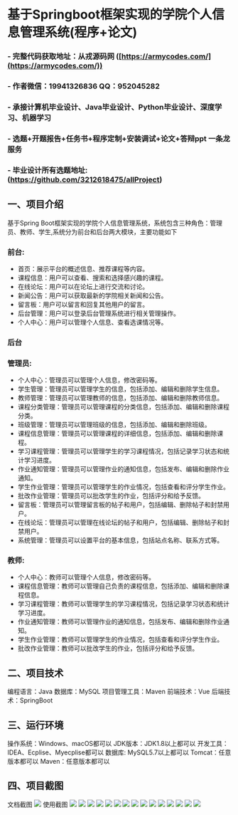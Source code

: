 基于Springboot框架实现的学院个人信息管理系统(程序+论文)
=
### - 完整代码获取地址：从戎源码网 ([https://armycodes.com/](https://armycodes.com/))
### - 作者微信：19941326836  QQ：952045282 
### - 承接计算机毕业设计、Java毕业设计、Python毕业设计、深度学习、机器学习
### - 选题+开题报告+任务书+程序定制+安装调试+论文+答辩ppt 一条龙服务
### - 毕业设计所有选题地址:(https://github.com/3212618475/allProject)


一、项目介绍
---
基于Spring Boot框架实现的学院个人信息管理系统，系统包含三种角色：管理员、教师、学生,系统分为前台和后台两大模块，主要功能如下
### 前台:
- 首页：展示平台的概述信息、推荐课程等内容。
- 课程信息：用户可以查看、搜索和选择感兴趣的课程。
- 在线论坛：用户可以在论坛上进行交流和讨论。
- 新闻公告：用户可以获取最新的学院相关新闻和公告。
- 留言板：用户可以留言和回复其他用户的留言。
- 后台管理：用户可以登录后台管理系统进行相关管理操作。
- 个人中心：用户可以管理个人信息、查看选课情况等。

### 后台
### 管理员:
- 个人中心：管理员可以管理个人信息，修改密码等。
- 学生管理：管理员可以管理学生的信息，包括添加、编辑和删除学生信息。
- 教师管理：管理员可以管理教师的信息，包括添加、编辑和删除教师信息。
- 课程分类管理：管理员可以管理课程的分类信息，包括添加、编辑和删除课程分类。
- 班级管理：管理员可以管理班级的信息，包括添加、编辑和删除班级。
- 课程信息管理：管理员可以管理课程的详细信息，包括添加、编辑和删除课程。
- 学习课程管理：管理员可以管理学生的学习课程情况，包括记录学习状态和统计学习进度。
- 作业通知管理：管理员可以管理作业的通知信息，包括发布、编辑和删除作业通知。
- 学生作业管理：管理员可以管理学生的作业情况，包括查看和评分学生作业。
- 批改作业管理：管理员可以批改学生的作业，包括评分和给予反馈。
- 留言板：管理员可以管理留言板的帖子和用户，包括编辑、删除帖子和封禁用户。
- 在线论坛：管理员可以管理在线论坛的帖子和用户，包括编辑、删除帖子和封禁用户。
- 系统管理：管理员可以设置平台的基本信息，包括站点名称、联系方式等。
  
### 教师:
- 个人中心：教师可以管理个人信息，修改密码等。
- 课程信息管理：教师可以管理自己负责的课程信息，包括添加、编辑和删除课程信息。
- 学习课程管理：教师可以管理学生的学习课程情况，包括记录学习状态和统计学习进度。
- 作业通知管理：教师可以管理作业的通知信息，包括发布、编辑和删除作业通知。
- 学生作业管理：教师可以管理学生的作业情况，包括查看和评分学生作业。
- 批改作业管理：教师可以批改学生的作业，包括评分和给予反馈。

二、项目技术
---
编程语言：Java
数据库：MySQL
项目管理工具：Maven
前端技术：Vue
后端技术：SpringBoot

三、运行环境
---
操作系统：Windows、macOS都可以
JDK版本：JDK1.8以上都可以
开发工具：IDEA、Ecplise、Myecplise都可以
数据库: MySQL5.7以上都可以
Tomcat：任意版本都可以
Maven：任意版本都可以

四、项目截图
---
文档截图
![](limage/1.png)
使用截图
![](image/1.png)
![](image/2.png)
![](image/3.png)
![](image/4.png)
![](image/5.png)
![](image/6.png)
![](image/7.png)
![](image/8.png)
![](image/9.png)
![](image/10.png)
![](image/11.png)
![](image/12.png)
![](image/13.png)
![](image/14.png)
![](image/15.png)
